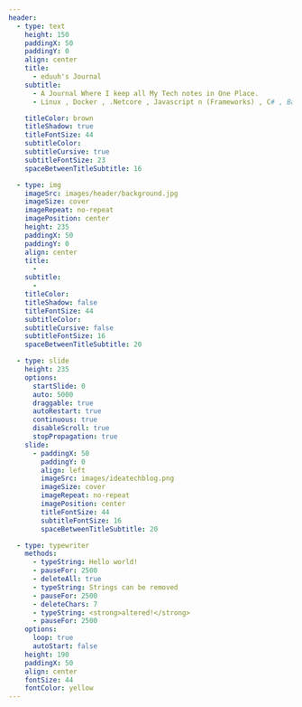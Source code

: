 ```yaml
---
header:
  - type: text
    height: 150
    paddingX: 50
    paddingY: 0
    align: center
    title:
      - eduuh's Journal
    subtitle:
      - A Journal Where I keep all My Tech notes in One Place.
      - Linux , Docker , .Netcore , Javascript n (Frameworks) , C# , Bash cli

    titleColor: brown
    titleShadow: true
    titleFontSize: 44
    subtitleColor:
    subtitleCursive: true
    subtitleFontSize: 23
    spaceBetweenTitleSubtitle: 16

  - type: img
    imageSrc: images/header/background.jpg
    imageSize: cover
    imageRepeat: no-repeat
    imagePosition: center
    height: 235
    paddingX: 50
    paddingY: 0
    align: center
    title:
      -
    subtitle:
      -
    titleColor:
    titleShadow: false
    titleFontSize: 44
    subtitleColor:
    subtitleCursive: false
    subtitleFontSize: 16
    spaceBetweenTitleSubtitle: 20

  - type: slide
    height: 235
    options:
      startSlide: 0
      auto: 5000
      draggable: true
      autoRestart: true
      continuous: true
      disableScroll: true
      stopPropagation: true
    slide:
      - paddingX: 50
        paddingY: 0
        align: left
        imageSrc: images/ideatechblog.png
        imageSize: cover
        imageRepeat: no-repeat
        imagePosition: center
        titleFontSize: 44
        subtitleFontSize: 16
        spaceBetweenTitleSubtitle: 20

  - type: typewriter
    methods:
      - typeString: Hello world!
      - pauseFor: 2500
      - deleteAll: true
      - typeString: Strings can be removed
      - pauseFor: 2500
      - deleteChars: 7
      - typeString: <strong>altered!</strong>
      - pauseFor: 2500
    options:
      loop: true
      autoStart: false
    height: 190
    paddingX: 50
    align: center
    fontSize: 44
    fontColor: yellow
---
```

